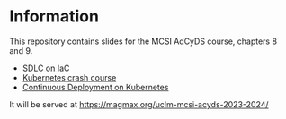 # Information

This repository contains slides for the MCSI AdCyDS course, chapters 8 and 9.

- [SDLC on IaC](IaC.html)
- [Kubernetes crash course](K8s.html)
- [Continuous Deployment on Kubernetes](cd-on-k8s.html)


It will be served at https://magmax.org/uclm-mcsi-acyds-2023-2024/
